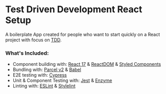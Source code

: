# Test Driven Development React Setup

A boilerplate App created for people who want to start quickly on a React project with focus on [TDD](https://medium.com/hackernoon/introduction-to-test-driven-development-tdd-61a13bc92d92).

### What's Included:

- Component building with: [React 17](https://reactjs.org/blog/2020/10/20/react-v17.html) & [ReactDOM](https://reactjs.org/docs/react-dom.html) & [Styled Components](https://styled-components.com/)
- Bundling with: [Parcel v2](https://v2.parceljs.org/) & [Babel](https://babeljs.io/)
- E2E testing with: [Cypress](https://www.cypress.io/)
- Unit & Component Testing with: [Jest](https://jestjs.io/) & [Enzyme](https://enzymejs.github.io/enzyme/)
- Linting with: [ESLint](https://eslint.org/) & [Stylelint](https://stylelint.io/)
